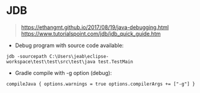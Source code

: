 # JDB
> 
> 
> https://ethangmt.github.io/2017/08/19/java-debugging.html
> https://www.tutorialspoint.com/jdb/jdb_quick_guide.htm

- Debug program with source code available:

`jdb -sourcepath C:\Users\jeab\eclipse-workspace\test\test\src\test\java test.TestMain`

- Gradle compile with -g option (debug):

`
compileJava {
    options.warnings = true
    options.compilerArgs += ["-g"]
}
`